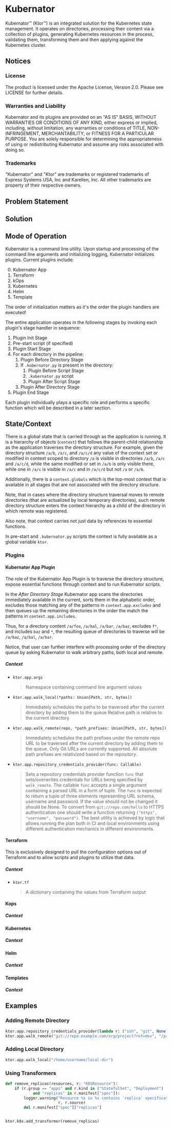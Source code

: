 # Kubernator

Kubernator™ (Ktor™) is an integrated solution for the Kubernetes state management. It operates on directories,
processing their content via a collection of plugins, generating Kubernetes resources in the process, validating them,
transforming them and then applying against the Kubernetes cluster.

## Notices

### License

The product is licensed under the Apache License, Version 2.0. Please see LICENSE for further details.

### Warranties and Liability

Kubernator and its plugins are provided on an "AS IS" BASIS, WITHOUT WARRANTIES OR CONDITIONS OF ANY KIND, either express or implied,
including, without limitation, any warranties or conditions of TITLE, NON-INFRINGEMENT, MERCHANTABILITY, or FITNESS FOR
A PARTICULAR PURPOSE. You are solely responsible for determining the appropriateness of using or redistributing
Kubernator and assume any risks associated with doing so.

### Trademarks

"Kubernator" and "Ktor" are trademarks or registered trademarks of Express Systems USA, Inc and Karellen, Inc. All other
trademarks are property of their respective owners.

## Problem Statement

## Solution

## Mode of Operation

Kubernator is a command line utility. Upon startup and processing of the command line arguments and initializing
logging, Kubernator initializes plugins. Current plugins include:

0. Kubernator App
1. Terraform
2. kOps
3. Kubernetes
4. Helm
5. Template

The order of initialization matters as it's the order the plugin handlers are executed!

The entire application operates in the following stages by invoking each plugin's stage handler in sequence:

1. Plugin Init Stage
2. Pre-start script (if specified)
3. Plugin Start Stage
4. For each directory in the pipeline:
    1. Plugin Before Directory Stage
    2. If `.kubernator.py` is present in the directory:
        1. Plugin Before Script Stage
        2. `.kubernator.py` script
        3. Plugin After Script Stage
    3. Plugin After Directory Stage
5. Plugin End Stage

Each plugin individually plays a specific role and performs a specific function which will be described in a later
section.

## State/Context

There is a global state that is carried through as the application is running. It is a hierarchy of objects (`context`)
that follows the parent-child relationship as the application traverses the directory structure. For example, given the
directory structure `/a/b`, `/a/c`, and `/a/c/d` any value of the context set or modified in context scoped to
directory `/a` is visible in directories `/a/b`, `/a/c` and `/a/c/d`, while the same modified or set in `/a/b` is only
visible there, while one in `/a/c` is visible in `/a/c` and in `/a/c/d` but not `/a` or `/a/b`.

Additionally, there is a `context.globals` which is the top-most context that is available in all stages that are not
associated with the directory structure.

Note, that in cases where the directory structure traversal moves to remote directories (that are actualized by local
temporary directories), such remote directory structure enters the context hierarchy as a child of the directory in
which remote was registered.

Also note, that context carries not just data by references to essential functions.

In pre-start and `.kubernator.py` scripts the context is fully available as a global variable `ktor`.

### Plugins

#### Kubernator App Plugin

The role of the Kubernator App Plugin is to traverse the directory structure, expose essential functions through context
and to run Kubernator scripts.

In the *After Directory Stage* Kubernator app scans the directories immediately available in the current, sorts them in
the alphabetic order, excludes those matching any of the patterns in `context.app.excludes` and then queues up the
remaining directories in the order the match the patterns in `context.app.includes`.

Thus, for a directory content `/a/foo`, `/a/bal`, `/a/bar`, `/a/baz`, excludes `f*`, and includes `baz` and `*`, the
resulting queue of directories to traverse will be `/a/baz`, `/a/bal`, `/a/bar`.

Notice, that user can further interfere with processing order of the directory queue by asking Kubernator to walk
arbitrary paths, both local and remote.

##### Context

* `ktor.app.args`
  > Namespace containing command line argument values
* `ktor.app.walk_local(*paths: Union[Path, str, bytes])`
  > Immediately schedules the paths to be traversed after the current directory by adding them to the queue
  > Relative path is relative to the current directory
* `ktor.app.walk_remote(repo, *path_prefixes: Union[Path, str, bytes])`
  > Immediately schedules the path prefixes under the remote repo URL to be traversed after the current directory by
  > adding them to the queue. Only Git URLs are currently supported.
  > All absolute path prefixes are relativized based on the repository.
* `ktor.app.repository_credentials_provider(func: Callable)`
  > Sets a repository credentials provider function `func` that sets/overwrites credentials for URLs being specified by
  > `walk_remote`. The callable `func` accepts a single argument containing a parsed URL in a form of tuple. The `func`
  > is expected to return a tuple of three elements representing URL schema, username and password. If the value should
  > not be changed it should be None. To convert from `git://repo.com/hello` to HTTPS authentication one should write
  > a function returning `("https", "username", "password")`. The best utility is achieved by logic that allows running
  > the plan both in CI and local environments using different authentication mechanics in different environments.

#### Terraform

This is exclusively designed to pull the configuration options out of Terraform and to allow scripts and plugins to
utilize that data.

##### Context

* `ktor.tf`
  > A dictionary containing the values from Terraform output

#### Kops

##### Context

#### Kubernetes

##### Context

#### Helm

##### Context

#### Templates

##### Context

## Examples

### Adding Remote Directory

```python
ktor.app.repository_credentials_provider(lambda r: ("ssh", "git", None))
ktor.app.walk_remote("git://repo.example.com/org/project?ref=dev", "/project")
```

### Adding Local Directory

```python
ktor.app.walk_local("/home/username/local-dir")
```

### Using Transformers

```python
def remove_replicas(resources, r: "K8SResource"):
    if (r.group == "apps" and r.kind in ("StatefulSet", "Deployment")
            and "replicas" in r.manifest["spec"]):
        logger.warning("Resource %s in %s contains `replica` specification that will be removed. Use HPA!!!",
                       r, r.source)
        del r.manifest["spec"]["replicas"]


ktor.k8s.add_transformer(remove_replicas)
```
